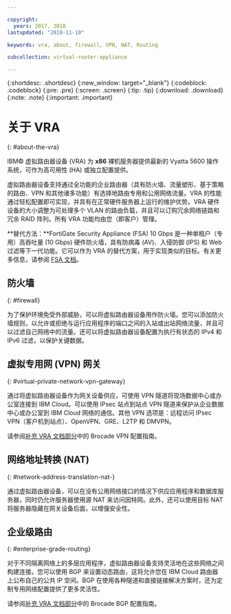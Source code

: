 ```yaml
---

copyright:
  years: 2017, 2018
lastupdated: "2018-11-10"

keywords: vra, about, firewall, VPN, NAT, Routing

subcollection: virtual-router-appliance

---
```


{:shortdesc: .shortdesc}
{:new_window: target="_blank"}
{:codeblock: .codeblock}
{:pre: .pre}
{:screen: .screen}
{:tip: .tip}
{:download: .download}
{:note: .note}
{:important: .important}

# 关于 VRA
{: #about-the-vra}

IBM© 虚拟路由器设备 (VRA) 为 **x86** 裸机服务器提供最新的 Vyatta 5600 操作系统，可作为高可用性 (HA) 或独立配置提供。

虚拟路由器设备支持通过全功能的企业路由器（具有防火墙、流量塑形、基于策略的路由、VPN 和其他诸多功能）有选择地路由专用和公用网络流量。VRA 的性能通过轻松配置即可实现，并具有在正常硬件服务器上运行的维护优势。VRA 硬件设备的大小调整为可处理多个 VLAN 的路由负载，并且可以订购冗余网络链路和冗余 RAID 阵列。所有 VRA 功能均由您（即客户）管理。

**替代方法：**FortiGate Security Appliance (FSA) 10 Gbps 是一种单租户（专用）高吞吐量 (10 Gbps) 硬件防火墙，具有防病毒 (AV)、入侵防御 (IPS) 和 Web 过滤等下一代功能。它可以作为 VRA 的替代方案，用于实现类似的目标。有关更多信息，请参阅 [FSA 文档](/docs/infrastructure/fortigate-10g?topic=fortigate-10g-getting-started)。

## 防火墙
{: #firewall}

为了保护环境免受外部威胁，可以将虚拟路由器设备用作防火墙。您可以添加防火墙规则，以允许或拒绝与运行应用程序的端口之间的入站或出站网络流量，并且可以过滤自己网络中的流量。还可以将虚拟路由器设备配置为执行有状态的 IPv4 和 IPv6 过滤，以保护关键数据。

## 虚拟专用网 (VPN) 网关
{: #virtual-private-network-vpn-gateway}

通过将虚拟路由器设备作为网关设备供应，可使用 VPN 隧道将现场数据中心或办公室连接到 IBM Cloud。可以使用 IPsec 站点到站点 VPN 隧道来保护从企业数据中心或办公室到 IBM Cloud 网络的通信。其他 VPN 选项是：远程访问 IPsec VPN（客户机到站点）、OpenVPN、GRE、L2TP 和 DMVPN。

请参阅[补充 VRA 文档部分](/docs/infrastructure/virtual-router-appliance?topic=virtual-router-appliance-supplemental-vra-documentation)中的 Brocade VPN 配置指南。

## 网络地址转换 (NAT)
{: #network-address-translation-nat-}

通过虚拟路由器设备，可以在没有公用网络接口的情况下供应应用程序和数据库服务器，同时仍允许服务器使用源 NAT 来访问因特网。此外，还可以使用目标 NAT 将服务器隐藏在网关设备后面，以增强安全性。

## 企业级路由
{: #enterprise-grade-routing}

对于不同隔离网络上的多层应用程序，虚拟路由器设备支持灵活地在这些网络之间构建连接。您可以使用 BGP 来设置动态路由，这将允许您在 IBM Cloud 路由器上公布自己的公共 IP 空间。BGP 在使用各种隧道和直接链接解决方案时，还为定制专用网络配置提供了更多灵活性。

请参阅[补充 VRA 文档部分](/docs/infrastructure/virtual-router-appliance?topic=virtual-router-appliance-supplemental-vra-documentation)中的 Brocade BGP 配置指南。
